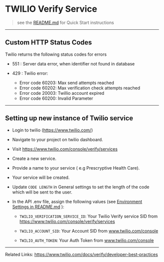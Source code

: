 # TWILIO Verify Service

> see the [README.md](./README.md) for Quick Start instructions

---

## Custom HTTP Status Codes

Twilio returns the following status codes for errors

- 551 : Server data error, when identifier not found in database

- 429 : Twilio error:
  - Error code 60203: Max send attempts reached
  - Error code 60202: Max verification check attempts reached
  - Error code 20003: Twillio account expired
  - Error code 60200: Invalid Parameter

---

## Setting up new instance of Twilio service

- Login to twilio (https://www.twilio.com/)
- Navigate to your project on twilio dashboard.
- Visit https://www.twilio.com/console/verify/services
- Create a new service.
- Provide a name to your service ( e.g Prescryptive Health Care).
- Your service will be created.
- Update `CODE LENGTH` in General settings to set the length of the code which
  will be sent to the user.

- In the API .env file, assign the following values (see
  [Environment Settings in README.md](./README.md#environment-settings) ):

  - `TWILIO_VERIFICATION_SERVICE_ID`: Your Twilio Verify service SID from
    https://www.twilio.com/console/verify/services

  - `TWILIO_ACCOUNT_SID`: Your Account SID from www.twilio.com/console

  - `TWILIO_AUTH_TOKEN`: Your Auth Token from www.twilio.com/console

---

Related Links: https://www.twilio.com/docs/verify/developer-best-practices
